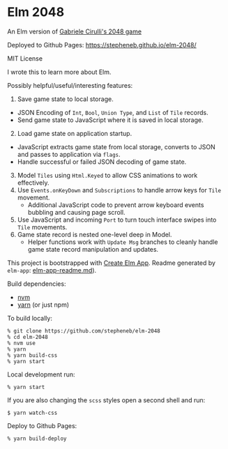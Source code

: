 # Elm 2048

An Elm version of [Gabriele Cirulli's 2048 game](https://github.com/gabrielecirulli/2048)

Deployed to Github Pages: https://stepheneb.github.io/elm-2048/

MIT License

I wrote this to learn more about Elm.

Possibly helpful/useful/interesting features:

1. Save game state to local storage.
  - JSON Encoding of `Int`, `Bool`, `Union Type`, and `List` of `Tile` records.
  - Send game state to JavaScript where it is saved in local storage.
2. Load game state on application startup.
  - JavaScript extracts game state from local storage, converts to JSON and passes to application via `flags`.
  - Handle successful or failed JSON decoding of game state.
3. Model `Tiles` using `Html.Keyed` to allow CSS animations to work effectively.
4. Use `Events.onKeyDown` and `Subscriptions` to handle arrow keys for `Tile` movement.
   - Additional JavaScript code to prevent arrow keyboard events bubbling and causing page scroll.
5. Use JavaScript and incoming `Port` to turn touch interface swipes into `Tile` movements.
6. Game state record is nested one-level deep in Model.
   - Helper functions work with `Update Msg` branches to cleanly handle game state record manipulation and updates.

This project is bootstrapped with [Create Elm App](https://github.com/halfzebra/create-elm-app). Readme generated by `elm-app`: [elm-app-readme.md](elm-app-readme.md)).

Build dependencies:

- [nvm](https://github.com/nvm-sh/nvm)
- [yarn](https://yarnpkg.com) (or just npm)

To build locally:

```
% git clone https://github.com/stepheneb/elm-2048
% cd elm-2048
% nvm use
% yarn
% yarn build-css
% yarn start
```

Local development run:

```
% yarn start
```

If you are also changing the `scss` styles open a second shell and run:

```
$ yarn watch-css
```

Deploy to Github Pages:

```
% yarn build-deploy
```
